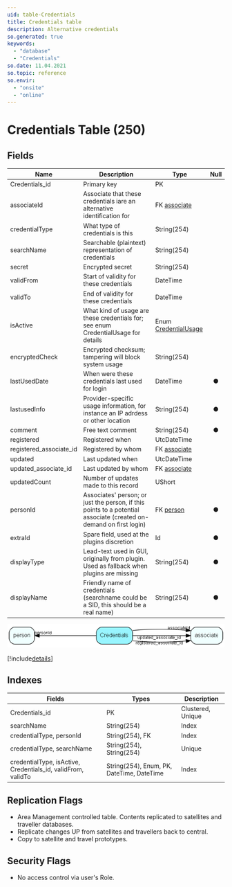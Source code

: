 ```yaml
---
uid: table-Credentials
title: Credentials table
description: Alternative credentials
so.generated: true
keywords:
  - "database"
  - "Credentials"
so.date: 11.04.2021
so.topic: reference
so.envir:
  - "onsite"
  - "online"
---
```


# Credentials Table (250)

## Fields

| Name | Description | Type | Null |
|------|-------------|------|:----:|
|Credentials\_id|Primary key|PK| |
|associateId|Associate that these credentials iare an alternative identification for|FK [associate](associate.md)| |
|credentialType|What type of credentials is this|String(254)| |
|searchName|Searchable (plaintext) representation of credentials|String(254)| |
|secret|Encrypted secret|String(254)| |
|validFrom|Start of validity for these credentials|DateTime| |
|validTo|End of validity for these credentials|DateTime| |
|isActive|What kind of usage are these credentials for; see enum CredentialUsage for details|Enum [CredentialUsage](enums/credentialusage.md)| |
|encryptedCheck|Encrypted checksum; tampering will block system usage|String(254)| |
|lastUsedDate|When were these credentials last used for login|DateTime|&#x25CF;|
|lastusedInfo|Provider-specific usage information, for instance an IP adrdess or other location|String(254)|&#x25CF;|
|comment|Free text comment|String(254)|&#x25CF;|
|registered|Registered when|UtcDateTime| |
|registered\_associate\_id|Registered by whom|FK [associate](associate.md)| |
|updated|Last updated when|UtcDateTime| |
|updated\_associate\_id|Last updated by whom|FK [associate](associate.md)| |
|updatedCount|Number of updates made to this record|UShort| |
|personId|Associates&apos; person; or just the person, if this points to a potential associate (created on-demand on first login)|FK [person](person.md)|&#x25CF;|
|extraId|Spare field, used at the plugins discretion|Id|&#x25CF;|
|displayType|Lead-text used in GUI, originally from plugin. Used as fallback when plugins are missing|String(254)|&#x25CF;|
|displayName|Friendly name of credentials (searchname could be a SID, this should be a real name)|String(254)|&#x25CF;|


![Credentials table relationship diagram](./media/Credentials.png)

[!include[details](./includes/credentials.md)]

## Indexes

| Fields | Types | Description |
|--------|-------|-------------|
|Credentials\_id |PK |Clustered, Unique |
|searchName |String(254) |Index |
|credentialType, personId |String(254), FK |Index |
|credentialType, searchName |String(254), String(254) |Unique |
|credentialType, isActive, Credentials\_id, validFrom, validTo |String(254), Enum, PK, DateTime, DateTime |Index |

## Replication Flags

* Area Management controlled table. Contents replicated to satellites and traveller databases.
* Replicate changes UP from satellites and travellers back to central.
* Copy to satellite and travel prototypes.

## Security Flags

* No access control via user's Role.

